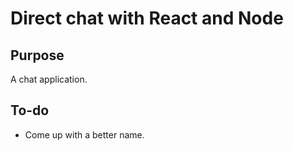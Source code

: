 # Direct chat with React and Node
## Purpose
A chat application.

## To-do
- Come up with a better name.